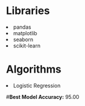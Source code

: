 # Libraries

<li>pandas
<li>matplotlib
<li>seaborn
<li>scikit-learn

# Algorithms

<li>Logistic Regression
  
#**Best Model Accuracy:** 95.00
